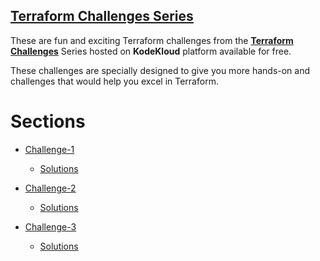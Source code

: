 ## [Terraform Challenges Series](https://kodekloud.com/courses/terraform-challenges/)

These are fun and exciting Terraform challenges from the **[Terraform Challenges](https://kodekloud.com/courses/terraform-challenges/)** Series hosted on **KodeKloud** platform available for free.

These challenges are specially designed to give you more hands-on and challenges that would help you excel in Terraform.

# Sections

- [Challenge-1](https://kodekloud.com/topic/terraform-challenge-1/)
    - [Solutions](./challenge-1)

- [Challenge-2](https://kodekloud.com/topic/terraform-challenge-2/)
    - [Solutions](./challenge-2)

- [Challenge-3](https://kodekloud.com/topic/terraform-challenge-3/)
    - [Solutions](./challenge-3)

